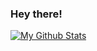### Hey there!
[![My Github Stats](https://github-readme-stats.vercel.app/api?username=red-elka&count_private=true&show_icons=true&&bg_color=0d1117&text_color=ebf1f7&icon_color=1f6feb&title_color=1f6fe&hide_title=False)](https://github.com/red-elka/)
